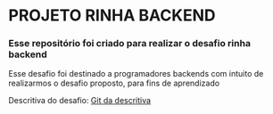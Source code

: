 # PROJETO RINHA BACKEND

### Esse repositório foi criado para realizar o desafio rinha backend

<p>
 Esse desafio foi destinado a programadores backends com intuito de realizarmos o desafio proposto, para fins de aprendizado
</p>

Descritiva do desafio: <a href="https://github.com/zanfranceschi/rinha-de-backend-2023-q3/tree/main"> Git da descritiva</a>